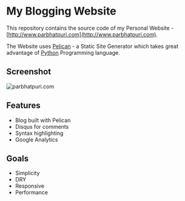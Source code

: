 My Blogging Website
===================

This repository contains the source code of my Personal Website - 
[http://www.parbhatpuri.com](http://www.parbhatpuri.com).

The Website uses [Pelican](http://blog.getpelican.com/) - a
Static Site Generator which takes great advantage of [Python](https://www.python.org/) Programming
language.

## Screenshot

![parbhatpuri.com](http://i.imgur.com/SSvAZHH.png)

## Features
- Blog built with Pelican
- Disqus for comments
- Syntax highlighting
- Google Analytics

## Goals
- Simplicity
- DRY
- Responsive
- Performance

